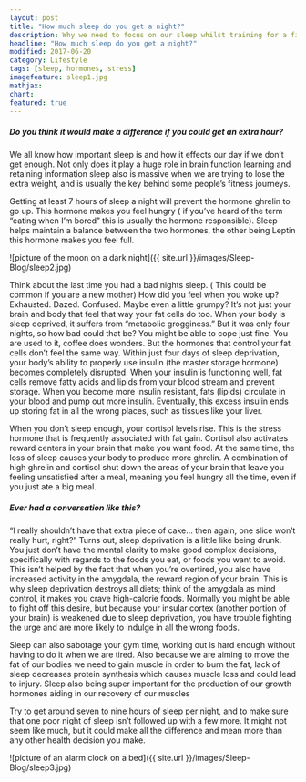 ```yaml
---
layout: post
title: "How much sleep do you get a night?"
description: Why we need to focus on our sleep whilst training for a fitness goal
headline: "How much sleep do you get a night?"
modified: 2017-06-20
category: Lifestyle
tags: [sleep, hormones, stress]
imagefeature: sleep1.jpg
mathjax: 
chart:
featured: true
---
```






##### Do you think it would make a difference if you could get an extra hour?

We all know how important sleep is and how it effects our day if we don’t get enough. Not only does it play a huge role in brain function learning and retaining information sleep also is massive when we are trying to lose the extra weight, and is usually the key behind some people’s fitness journeys.

Getting at least 7 hours of sleep a night will prevent the hormone ghrelin to go up. This hormone makes you feel hungry ( if you’ve heard of the term “eating when I’m bored” this is usually the hormone responsible). Sleep helps maintain a balance between the two hormones, the other being Leptin this hormone makes you feel full.




![picture of the moon on a dark night]({{ site.url }}/images/Sleep-Blog/sleep2.jpg)


Think about the last time you had a bad nights sleep. ( This could be common if you are a new mother) How did you feel when you woke up? Exhausted. Dazed. Confused. Maybe even a little grumpy? It’s not just your brain and body that feel that way your fat cells do too. When your body is sleep deprived, it suffers from “metabolic grogginess.” But it was only four nights, so how bad could that be? You might be able to cope just fine. You are used to it, coffee does wonders. 
But the hormones that control your fat cells don’t feel the same way. Within just four days of sleep deprivation, your body’s ability to properly use insulin (the master storage hormone) becomes completely disrupted. When your insulin is functioning well, fat cells remove fatty acids and lipids from your blood stream and prevent storage. When you become more insulin resistant, fats (lipids) circulate in your blood and pump out more insulin. Eventually, this excess insulin ends up storing fat in all the wrong places, such as tissues like your liver.

When you don’t sleep enough, your cortisol levels rise. This is the stress hormone that is frequently associated with fat gain. Cortisol also activates reward centers in your brain that make you want food. At the same time, the loss of sleep causes your body to produce more ghrelin. A combination of high ghrelin and cortisol shut down the areas of your brain that leave you feeling unsatisfied after a meal, meaning you feel hungry all the time, even if you just ate a big meal.


##### Ever had a conversation like this?

“I really shouldn’t have that extra piece of cake… then again, one slice won’t really hurt, right?”
Turns out, sleep deprivation is a little like being drunk. You just don’t have the mental clarity to make good complex decisions, specifically with regards to the foods you eat, or foods you want to avoid. This isn’t helped by the fact that when you’re overtired, you also have increased activity in the amygdala, the reward region of your brain. This is why sleep deprivation destroys all diets; think of the amygdala as mind control, it makes you crave high-calorie foods. Normally you might be able to fight off this desire, but because your insular cortex (another portion of your brain) is weakened due to sleep deprivation, you have trouble fighting the urge and are more likely to indulge in all the wrong foods.

Sleep can also sabotage your gym time, working out is hard enough without having to do it when we are tired. Also because we are aiming to move the fat of our bodies we need to gain muscle in order to burn the fat, lack of sleep decreases protein synthesis which causes muscle loss and could lead to injury. Sleep also being super important for the production of our growth hormones aiding in our recovery of our muscles


Try to get around seven to nine hours of sleep per night, and to make sure that one poor night of sleep isn’t followed up with a few more. It might not seem like much, but it could make all the difference and mean more than any other health decision you make.



![picture of an alarm clock on a bed]({{ site.url }}/images/Sleep-Blog/sleep3.jpg)


